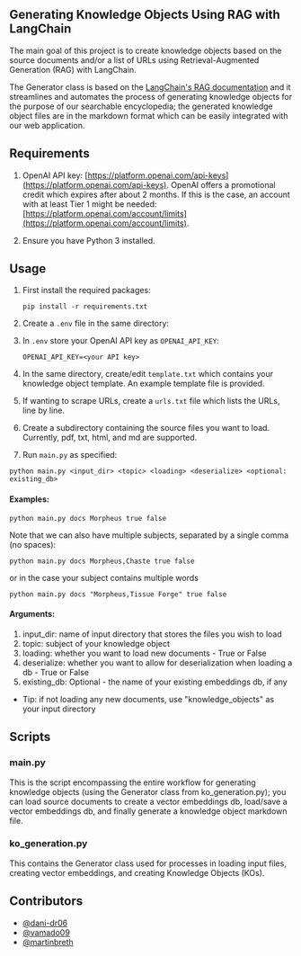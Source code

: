 ## Generating Knowledge Objects Using RAG with LangChain
The main goal of this project is to create knowledge objects based on the source documents and/or a list of URLs using Retrieval-Augmented Generation (RAG) with LangChain.

The Generator class is based on the [LangChain's RAG documentation](https://python.langchain.com/docs/expression_language/cookbook/retrieval) and it streamlines and automates the process of generating
knowledge objects for the purpose of our searchable encyclopedia; the generated knowledge object files are in the markdown format which can be easily integrated with our web application.



## Requirements
1. OpenAI API key: [https://platform.openai.com/api-keys](https://platform.openai.com/api-keys). OpenAI offers a promotional credit which expires after about 2 months. If this is the case, an account with at least Tier 1 might be needed: [https://platform.openai.com/account/limits](https://platform.openai.com/account/limits).

2. Ensure you have Python 3 installed.



## Usage

1. First install the required packages:

    ```
    pip install -r requirements.txt
    ```

2. Create a `.env` file in the same directory:


3. In `.env` store your OpenAI API key as `OPENAI_API_KEY`:

    ```
    OPENAI_API_KEY=<your API key>
    ```


4. In the same directory, create/edit `template.txt` which contains your knowledge object template. 
An example template file is provided.


5. If wanting to scrape URLs, create a `urls.txt` file which lists the URLs, line by line.


6. Create a subdirectory containing the source files you want to load. Currently, pdf, txt, html, and md are supported.


7. Run `main.py` as specified:
```
python main.py <input_dir> <topic> <loading> <deserialize> <optional: existing_db>
```
#### Examples:
```
python main.py docs Morpheus true false
```
Note that we can also have multiple subjects, separated by a single comma (no spaces):
```
python main.py docs Morpheus,Chaste true false
```
or in the case your subject contains multiple words
```
python main.py docs "Morpheus,Tissue Forge" true false
```
#### Arguments:
  1. input_dir: name of input directory that stores the files you wish to load
  2. topic: subject of your knowledge object
  3. loading: whether you want to load new documents - True or False
  4. deserialize: whether you want to allow for deserialization when loading a db - True or False
  5. existing_db: Optional - the name of your existing embeddings db, if any
- Tip: if not loading any new documents, use "knowledge_objects" as your input directory



## Scripts
### main.py
This is the script encompassing the entire workflow for generating knowledge objects (using the Generator class from ko_generation.py); you can load source documents to create a vector embeddings db,
load/save a vector embeddings db, and finally generate a knowledge object markdown file.


### ko_generation.py 
This contains the Generator class used for processes in loading input files, creating vector embeddings, 
and creating Knowledge Objects (KOs).


## Contributors
- [@dani-dr06](https://github.com/dani-dr06)
- [@vamado09](https://github.com/vamado09)
- [@martinbreth](https://github.com/martinbreth)